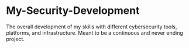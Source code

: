 # My-Security-Development
The overall development of my skills with different cybersecurity tools, platforms, and infrastructure. Meant to be a continuous and never ending project.

